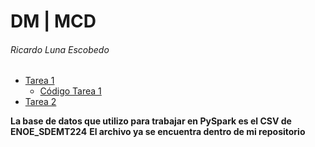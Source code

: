 # DM | MCD
###### Ricardo Luna Escobedo

- [Tarea 1](./Clase/Tarea%201/Tarea%201.pdf)
  - [Código Tarea 1](./Clase/Tarea%201/Tarea%201.ipynb)
- [Tarea 2](./Clase/Tarea%202)

**La base de datos que utilizo para trabajar en PySpark es el CSV de ENOE_SDEMT224**
**El archivo ya se encuentra dentro de mi repositorio**
